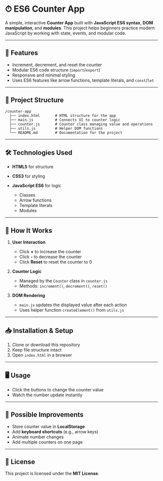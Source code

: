 # ⏱ ES6 Counter App

A simple, interactive **Counter App** built with **JavaScript ES6 syntax**, **DOM manipulation**, and **modules**. This project helps beginners practice modern JavaScript by working with state, events, and modular code.

---

## 🚀 Features

* Increment, decrement, and reset the counter
* Modular ES6 code structure (`import`/`export`)
* Responsive and minimal styling
* Uses ES6 features like arrow functions, template literals, and `const`/`let`

---

## 📂 Project Structure

```
/counter-app
  ├── index.html       # HTML structure for the app
  ├── main.js          # Connects UI to counter logic
  ├── counter.js       # Counter class managing value and operations
  ├── utils.js         # Helper DOM functions
  └── README.md        # Documentation for the project
```

---

## 🛠 Technologies Used

* **HTML5** for structure
* **CSS3** for styling
* **JavaScript ES6** for logic

  * Classes
  * Arrow functions
  * Template literals
  * Modules

---

## 📜 How It Works

1. **User Interaction**

   * Click **+** to increase the counter
   * Click **-** to decrease the counter
   * Click **Reset** to reset the counter to 0

2. **Counter Logic**

   * Managed by the `Counter` class in `counter.js`
   * Methods: `increment()`, `decrement()`, `reset()`

3. **DOM Rendering**

   * `main.js` updates the displayed value after each action
   * Uses helper function `createElement()` from `utils.js`

---

## 📥 Installation & Setup

1. Clone or download this repository
2. Keep file structure intact
3. Open `index.html` in a browser

---

## 🖥 Usage

* Click the buttons to change the counter value
* Watch the number update instantly

---

## 🔮 Possible Improvements

* Store counter value in **LocalStorage**
* Add **keyboard shortcuts** (e.g., arrow keys)
* Animate number changes
* Add multiple counters on one page

---

## 📜 License

This project is licensed under the **MIT License**.

